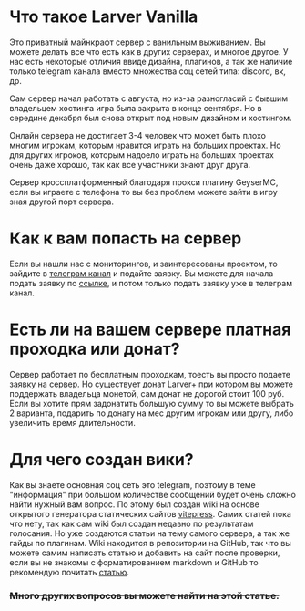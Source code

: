 <!-- Sophron Ragozin, sophragoz -->
# Что такое Larver Vanilla
Это приватный майнкрафт сервер с ванильным выживанием. Вы можете делать все что есть как в других серверах, и многое другое. У нас есть некоторые отличия ввиде дизайна, плагинов, а так же наличие только telegram канала вместо множества соц сетей типа: discord, вк, др.

Сам сервер начал работать с августа, но из-за разногласий с бывшим владельцем хостинга игра была закрыта в конце сентября. Но в середине декабря был снова открыт под новым дизайном и хостингом. 

Онлайн сервера не достигает 3-4 человек что может быть плохо многим игрокам, которым нравится играть на больших проектах. Но для других игроков, которым надоело играть на больших проектах очень даже хорошо, так как все участники знают друг друга.

Сервер кроссплатформенный благодаря прокси плагину GeyserMC, если вы играете с телефона то вы без проблем можете зайти в игру зная другой порт сервера.
# Как к вам попасть на сервер
Если вы нашли нас с мониторингов, и заинтересованы проектом, то зайдите в [телеграм канал](https://t.me/larver) и подайте заявку. Вы можете для начала подать заявку по [ссылке](https://forms.gle/VJKXtVzUDUkar4Q4A), и потом только подать заявку уже в телеграм канал.  
# Есть ли на вашем сервере платная проходка или донат?
Сервер работает по бесплатным проходкам, тоесть вы просто подаете заявку на сервер. Но существует донат Larver+ при котором вы можете поддержать владельца монетой, сам донат не дорогой стоит 100 руб. Если вы хотите прям задонатить большую сумму то вы можете выбрать 2 варианта, подарить по донату на мес другим игрокам или другу, либо увеличить время длительности.
# Для чего создан вики?
Как вы знаете основная соц сеть это telegram, поэтому в теме "информация" при большом количестве сообщений будет очень сложно найти нужный вам вопрос. По этому был создан wiki на основе открытого генератора статических сайтов [vitepress](https://vitepress.dev). Самих статей пока что нету, так как сам wiki был создан недавно по результатам голосания. Но уже создаются статьи на тему самого сервера, а так же гайды по плагинам. Wiki находится в репозитории на GitHub, так что вы можете самим написать статью и добавить на сайт после проверки, если вы не знакомы с форматированием markdown и GitHub то рекомендую почитать [статью](https://wiki.larver.ru/create-article.html).
### ~~Много других вопросов вы можете найти на этой статье.~~